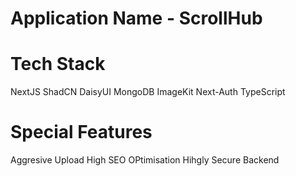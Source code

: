# Application Name - ScrollHub

# Tech Stack

NextJS
ShadCN
DaisyUI
MongoDB
ImageKit
Next-Auth
TypeScript

# Special Features

Aggresive Upload
High SEO OPtimisation
Hihgly Secure Backend 
